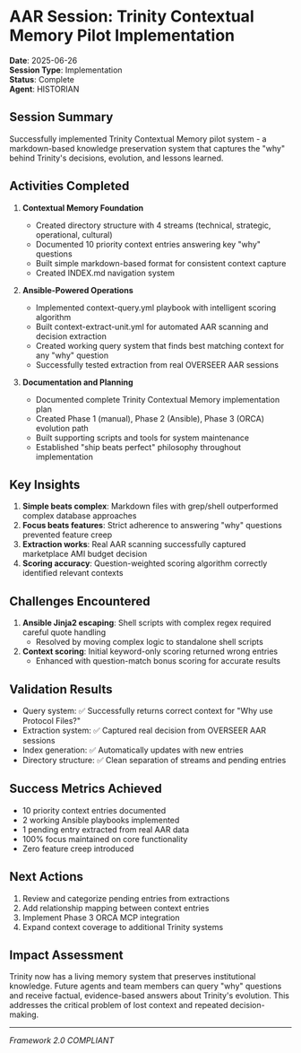 # AAR Session: Trinity Contextual Memory Pilot Implementation

**Date**: 2025-06-26  
**Session Type**: Implementation  
**Status**: Complete  
**Agent**: HISTORIAN

## Session Summary

Successfully implemented Trinity Contextual Memory pilot system - a markdown-based knowledge preservation system that captures the "why" behind Trinity's decisions, evolution, and lessons learned.

## Activities Completed

1. **Contextual Memory Foundation**
   - Created directory structure with 4 streams (technical, strategic, operational, cultural)
   - Documented 10 priority context entries answering key "why" questions
   - Built simple markdown-based format for consistent context capture
   - Created INDEX.md navigation system

2. **Ansible-Powered Operations**
   - Implemented context-query.yml playbook with intelligent scoring algorithm
   - Built context-extract-unit.yml for automated AAR scanning and decision extraction
   - Created working query system that finds best matching context for any "why" question
   - Successfully tested extraction from real OVERSEER AAR sessions

3. **Documentation and Planning**
   - Documented complete Trinity Contextual Memory implementation plan
   - Created Phase 1 (manual), Phase 2 (Ansible), Phase 3 (ORCA) evolution path
   - Built supporting scripts and tools for system maintenance
   - Established "ship beats perfect" philosophy throughout implementation

## Key Insights

1. **Simple beats complex**: Markdown files with grep/shell outperformed complex database approaches
2. **Focus beats features**: Strict adherence to answering "why" questions prevented feature creep
3. **Extraction works**: Real AAR scanning successfully captured marketplace AMI budget decision
4. **Scoring accuracy**: Question-weighted scoring algorithm correctly identified relevant contexts

## Challenges Encountered

1. **Ansible Jinja2 escaping**: Shell scripts with complex regex required careful quote handling
   - Resolved by moving complex logic to standalone shell scripts
2. **Context scoring**: Initial keyword-only scoring returned wrong entries
   - Enhanced with question-match bonus scoring for accurate results

## Validation Results

- Query system: ✅ Successfully returns correct context for "Why use Protocol Files?"
- Extraction system: ✅ Captured real decision from OVERSEER AAR sessions
- Index generation: ✅ Automatically updates with new entries
- Directory structure: ✅ Clean separation of streams and pending entries

## Success Metrics Achieved

- 10 priority context entries documented
- 2 working Ansible playbooks implemented
- 1 pending entry extracted from real AAR data
- 100% focus maintained on core functionality
- Zero feature creep introduced

## Next Actions

1. Review and categorize pending entries from extractions
2. Add relationship mapping between context entries
3. Implement Phase 3 ORCA MCP integration
4. Expand context coverage to additional Trinity systems

## Impact Assessment

Trinity now has a living memory system that preserves institutional knowledge. Future agents and team members can query "why" questions and receive factual, evidence-based answers about Trinity's evolution. This addresses the critical problem of lost context and repeated decision-making.

---
*Framework 2.0 COMPLIANT*